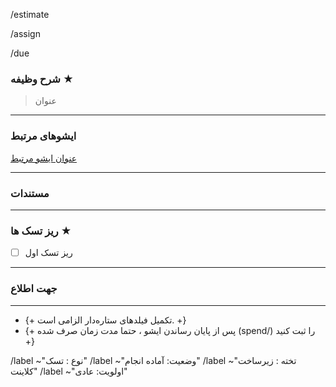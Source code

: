 <!----------------------------------------------------------   اطلاعات پایه  -------------------------------------------------->

<!-- زمان تخمینی اتمام این ایشو ( تکمیل این فیلد الزامیست ) -->
<!-- کلمات کلیدی قابل قبول => (h: hour, m: minute) -->
<!-- در این قسمت بنوسید ⬇ -->

/estimate

<!-- در این قسمت بنوسید ⬆ -->

<!-- واگذار کردن ایشو به فرد مربوطه (تکمیل این فیلد الزامیست) -->
<!-- فرمت  قابل قبول => (example.user@) -->
<!-- در این قسمت بنوسید ⬇ -->

/assign

<!-- در این قسمت بنوسید ⬆ -->

<!-- زمان تحویل ( تکمیل این فیلد در صورت وجود آخرین موعد تحویل الزامیست ) -->
<!-- فرمت های قابل قبول => (in 2 days | this Friday | next week |December 1st)-->
<!-- در این قسمت بنوسید ⬇ -->

/due

<!-- در این قسمت بنوسید ⬆ -->

<!----------------------------------------------------------------   قسمت های ایشو    ---------------------------------------------------->

### **شرح وظیفه ★**

<!-- توضیح واضح و جامع در رابطه با ایشو مربوطه (تکمیل این فیلد الزامیست) -->
<!-- در این قسمت بنوسید ⬇ -->

> عنوان

<!-- در این قسمت بنوسید ⬆ -->

---

### **ایشوهای مرتبط**

<!-- تمامی ایشو هایی ثانویه مرتبط با این ایشو را ، در این قسمت منشن کنید.  (تکمیل این فیلد در صورت وجود ایشو های مرتبط الزامیست) -->
<!-- در این قسمت بنوسید ⬇ -->

[عنوان ایشو مرتبط ]()

<!-- در این قسمت بنوسید ⬆ -->

---

### **مستندات**

<!-- الصاق داکیومنت ، اسکرین شات ، عکس و... (تکمیل این فیلد اختیاریست) -->
<!-- در این قسمت بنوسید ⬇ -->

<!-- در این قسمت بنوسید ⬆ -->

---

### **ریز تسک ها ★**

<!-- استخراج و ذکر ریز تسک های مربوط به این ایشو (تکمیل این فیلد الزامیست) -->
<!-- در این قسمت بنوسید ⬇ -->

- [ ] ریز تسک اول
<!-- در این قسمت بنوسید ⬆ -->

---

### **جهت اطلاع**

<!-- مطلع کردن افراد ذیربط (تکمیل این فیلد اختیاریست) -->
<!-- در این قسمت بنوسید ⬇ -->

<!-- در این قسمت بنوسید ⬆ -->

---

<!----------------------------------------------------------    نکات قابل توجه    ---------------------------------------------------->

- {+ تکمیل فیلدهای ستاره‌دار الزامی است. +}
- {+ پس از پایان رساندن ایشو ، حتما مدت زمان صرف شده (spend/) را ثبت کنید +}

<!-- الصاق برچسب های الزامی به صورت خودکار (این فیلد را ویرایش نکنید!) -->

/label ~"نوع : تسک"
/label ~"وضعیت: آماده انجام"
/label ~"تخته : زیرساخت کلاینت"
/label ~"اولویت: عادی"
